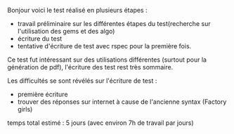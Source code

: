Bonjour voici le test réalisé en plusieurs étapes :

- travail préliminaire sur les différentes étapes du test(recherche sur l'utilisation des gems et des algo)
- écriture du test
- tentative d'écriture de test avec rspec pour la première fois.


Ce test fut intéressant sur des utilisations différentes (surtout pour la génération de pdf), l'écriture des test rest très sommaire.


Les difficultés se sont révélés sur l'écriture de test :

- première écriture
- trouver des réponses sur internet à cause de l'ancienne syntax (Factory girls)

temps total estimé : 5 jours (avec environ 7h de travail par jours)
